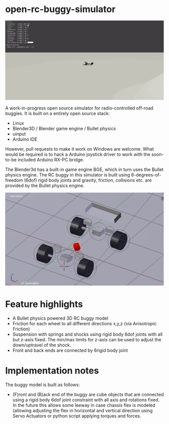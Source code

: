 # open-rc-buggy-simulator

![Simulated Buggy Jumps](https://github.com/juherask/open-rc-buggy-simulator/raw/master/images/jump.gif)

A work-in-progress open source simulator for radio-controlled off-road buggies. It is built on a entirely open source stack:

* Linux
* Blender3D / Blender game engine / Bullet physics
* uinput
* Arduino IDE

However, pull requests to make it work on Windows are welcome. What would be required is to hack a Arduino joystick driver to work with the soon-to-be included Arduino RX-PC bridge.

The Blender3d has a built-in game engine BGE, which in turn uses the Bullet physics engine. The RC buggy in this simulator is built using 6-degrees-of-freedom (6dof) rigid body joints and gravity, friction, collisions etc. are provided by the Bullet physics engine.

![The structure of the car model under the hood](https://raw.githubusercontent.com/juherask/open-rc-buggy-simulator/master/images/model.png)


# Feature highlights
* A Bullet physics powered 3D RC buggy model
 * Friction for each wheel to all different directions x,y,z (via Anisotropic Friction)
 * Suspension with springs and shocks using rigid body 6dof joints with all but z-axis fixed. The min/max limits for z-axis can be used to adjust the down/uptravel of the shock.
 * Front and back ends are connected by 6rigid body joint

# Implementation notes

The buggy model is built as follows:
* (F)ront and (B)ack end of the buggy are cube objects that are connected using a rigid body 6dof joint constraint with all axis and rotations fixed. In the future this allows some leeway in case chassis flex is modeled (allowing adjusting the flex in horizontal and vertical direction using Servo Actuators or python script applying torques and forces.
